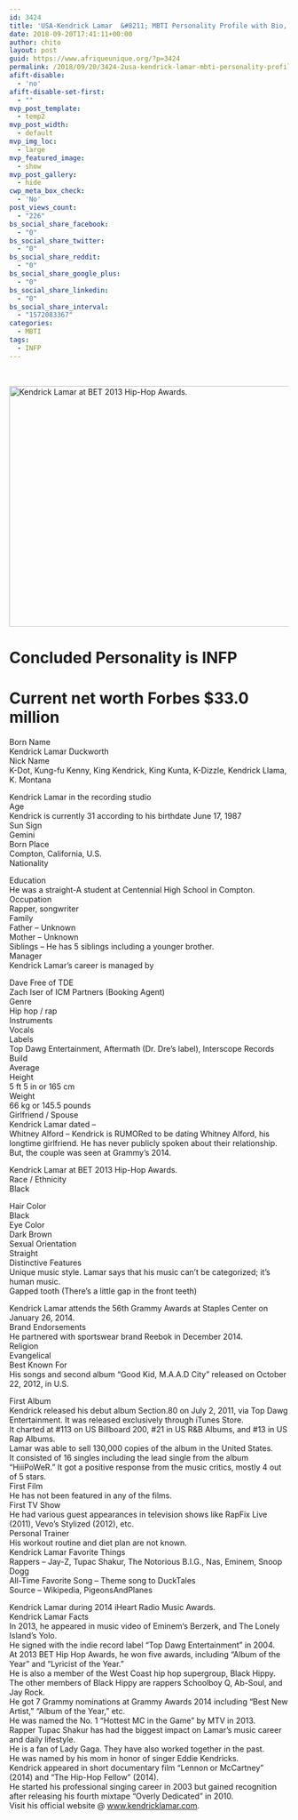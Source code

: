 ```yaml
---
id: 3424
title: 'USA-Kendrick Lamar  &#8211; MBTI Personality Profile with Bio, Career Stats ,News and Net worth'
date: 2018-09-20T17:41:11+00:00
author: chito
layout: post
guid: https://www.afriqueunique.org/?p=3424
permalink: /2018/09/20/3424-2usa-kendrick-lamar-mbti-personality-profile-with-bio-career-stats-news-and-net-worth/
afift-disable:
  - 'no'
afift-disable-set-first:
  - ""
mvp_post_template:
  - temp2
mvp_post_width:
  - default
mvp_img_loc:
  - large
mvp_featured_image:
  - show
mvp_post_gallery:
  - hide
cwp_meta_box_check:
  - 'No'
post_views_count:
  - "226"
bs_social_share_facebook:
  - "0"
bs_social_share_twitter:
  - "0"
bs_social_share_reddit:
  - "0"
bs_social_share_google_plus:
  - "0"
bs_social_share_linkedin:
  - "0"
bs_social_share_interval:
  - "1572083367"
categories:
  - MBTI
tags:
  - INFP
---
```

&nbsp;

<img loading="lazy" class="size-full wp-image-29629 lazyloaded" src="https://healthyceleb.com/wp-content/uploads/2015/01/Kendrick-Lamar-at-BET-2013-Hip-Hop-Awards.jpg" alt="Kendrick Lamar at BET 2013 Hip-Hop Awards." width="600" height="433" /> 

# **Concluded Personality** is INFP

# Current net worth Forbes $33.0 million

Born Name  
Kendrick Lamar Duckworth  
Nick Name  
K-Dot, Kung-fu Kenny, King Kendrick, King Kunta, K-Dizzle, Kendrick Llama, K. Montana

Kendrick Lamar in the recording studio  
Age  
Kendrick is currently 31 according to his birthdate June 17, 1987  
Sun Sign  
Gemini  
Born Place  
Compton, California, U.S.  
Nationality

Education  
He was a straight-A student at Centennial High School in Compton.  
Occupation  
Rapper, songwriter  
Family  
Father – Unknown  
Mother – Unknown  
Siblings – He has 5 siblings including a younger brother.  
Manager  
Kendrick Lamar’s career is managed by

Dave Free of TDE  
Zach Iser of ICM Partners (Booking Agent)  
Genre  
Hip hop / rap  
Instruments  
Vocals  
Labels  
Top Dawg Entertainment, Aftermath (Dr. Dre’s label), Interscope Records  
Build  
Average  
Height  
5 ft 5 in or 165 cm  
Weight  
66 kg or 145.5 pounds  
Girlfriend / Spouse  
Kendrick Lamar dated –  
Whitney Alford – Kendrick is RUMORed to be dating Whitney Alford, his longtime girlfriend. He has never publicly spoken about their relationship. But, the couple was seen at Grammy’s 2014.

Kendrick Lamar at BET 2013 Hip-Hop Awards.  
Race / Ethnicity  
Black

Hair Color  
Black  
Eye Color  
Dark Brown  
Sexual Orientation  
Straight  
Distinctive Features  
Unique music style. Lamar says that his music can’t be categorized; it’s human music.  
Gapped tooth (There’s a little gap in the front teeth)

Kendrick Lamar attends the 56th Grammy Awards at Staples Center on January 26, 2014.  
Brand Endorsements  
He partnered with sportswear brand Reebok in December 2014.  
Religion  
Evangelical  
Best Known For  
His songs and second album “Good Kid, M.A.A.D City” released on October 22, 2012, in U.S.

First Album  
Kendrick released his debut album Section.80 on July 2, 2011, via Top Dawg Entertainment. It was released exclusively through iTunes Store.  
It charted at #113 on US Billboard 200, #21 in US R&B Albums, and #13 in US Rap Albums.  
Lamar was able to sell 130,000 copies of the album in the United States.  
It consisted of 16 singles including the lead single from the album “HiiiPoWeR.” It got a positive response from the music critics, mostly 4 out of 5 stars.  
First Film  
He has not been featured in any of the films.  
First TV Show  
He had various guest appearances in television shows like RapFix Live (2011), Vevo’s Stylized (2012), etc.  
Personal Trainer  
His workout routine and diet plan are not known.  
Kendrick Lamar Favorite Things  
Rappers – Jay-Z, Tupac Shakur, The Notorious B.I.G., Nas, Eminem, Snoop Dogg  
All-Time Favorite Song – Theme song to DuckTales  
Source – Wikipedia, PigeonsAndPlanes

Kendrick Lamar during 2014 iHeart Radio Music Awards.  
Kendrick Lamar Facts  
In 2013, he appeared in music video of Eminem‘s Berzerk, and The Lonely Island’s Yolo.  
He signed with the indie record label “Top Dawg Entertainment” in 2004.  
At 2013 BET Hip Hop Awards, he won five awards, including “Album of the Year” and “Lyricist of the Year.”  
He is also a member of the West Coast hip hop supergroup, Black Hippy. The other members of Black Hippy are rappers Schoolboy Q, Ab-Soul, and Jay Rock.  
He got 7 Grammy nominations at Grammy Awards 2014 including “Best New Artist,” “Album of the Year,” etc.  
He was named the No. 1 “Hottest MC in the Game” by MTV in 2013.  
Rapper Tupac Shakur has had the biggest impact on Lamar’s music career and daily lifestyle.  
He is a fan of Lady Gaga. They have also worked together in the past.  
He was named by his mom in honor of singer Eddie Kendricks.  
Kendrick appeared in short documentary film “Lennon or McCartney” (2014) and “The Hip-Hop Fellow” (2014).  
He started his professional singing career in 2003 but gained recognition after releasing his fourth mixtape “Overly Dedicated” in 2010.  
Visit his official website @ www.kendricklamar.com.